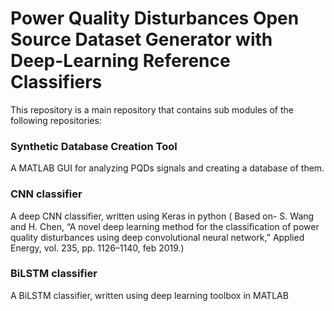 # Power Quality Disturbances Open Source Dataset Generator with Deep-Learning Reference Classifiers

This repository is a main repository that contains sub modules of the following repositories:

### Synthetic Database Creation Tool 
A MATLAB GUI for analyzing PQDs signals and creating a database of them. 

### CNN classifier 
A deep CNN classifier, written using Keras in python 
( Based on- S. Wang and H. Chen, “A novel deep learning method for the classification of power quality disturbances using deep convolutional neural network,” Applied Energy, vol. 235, pp. 1126–1140, feb 2019.)

### BiLSTM  classifier 
A BiLSTM classifier, written using deep learning toolbox  in MATLAB 
